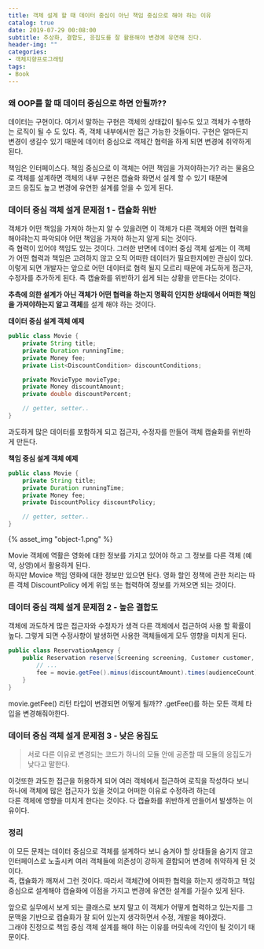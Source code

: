 ```yaml
---
title: 객체 설계 할 때 데이터 중심이 아닌 책임 중심으로 해야 하는 이유
catalog: true
date: 2019-07-29 00:08:00
subtitle: 추상화, 결합도, 응집도를 잘 활용해야 변경에 유연해 진다.
header-img: ""
categories:
- 객체지향프로그래밍
tags: 
- Book
---
```


### 왜 OOP를 할 때 데이터 중심으로 하면 안될까??

데이터는 구현이다. 여기서 말하는 구현은 객체의 상태값이 될수도 있고 객체가 수행하는 로직이 될 수 도 있다. 즉, 객체 내부에서만 접근 가능한 것들이다.
구현은 얼마든지 변경이 생길수 있기 때문에 데이터 중심으로 객체간 협력을 하게 되면 변경에 취약하게 된다.  

책임은 인터페이스다. 책임 중심으로 이 객체는 어떤 책임을 가져야하는가? 라는 물음으로 객체를 설계하면 객체의 내부 구현은 캡슐화 화면서 설계 할 수 있기 때문에  
코드 응집도 높고 변경에 유연한 설계를 얻을 수 있게 된다.  


### 데이터 중심 객체 설게 문제점 1 - 캡슐화 위반

객체가 어떤 책임을 가져야 하는지 알 수 있을려면 이 객체가 다른 객체와 어떤 협력을 해야햐는지 파악되야 어떤 책임을 가져야 하는지 알게 되는 것이다.  
즉 협력이 있어야 책임도 있는 것이다. 그러한 반면에 데이터 중심 객체 설계는 이 객체가 어떤 협력과 책임은 고려하지 않고 오직 어떠한 데이터가 필요한지에만 관심이 있다.  
이렇게 되면 개발자는 앞으로 어떤 데이터로 협력 될지 모르리 때문에 과도하게 접근자, 수정자를 추가하게 된다. 즉 캡슐화를 위반하기 쉽게 되는 상황을 만든다는 것이다.  

**추측에 의한 설계가 아닌 객체가 어떤 협력을 하는지 명확히 인지한 상태에서 어떠한 책임을 가져야하는지 알고 객체**를 설계 해야 하는 것이다.



**데이터 중심 설계 객체 예제**
~~~ java
public class Movie {
    private String title;
    private Duration runningTime;
    private Money fee;
    private List<DiscountCondition> discountConditions;

    private MovieType movieType;
    private Money discountAmount;
    private double discountPercent;

    // getter, setter..
}
~~~

과도하게 많은 데이터를 포함하게 되고 접근자, 수정자를 만들어 객체 캡슐화를 위반하게 만든다.

**책임 중심 설계 객체 예제**
~~~ java
public class Movie {
    private String title;
    private Duration runningTime;
    private Money fee;
    private DiscountPolicy discountPolicy;

    // getter, setter..
}
~~~

{% asset_img "object-1.png" %}  

Movie 객체에 역활은 영화에 대한 정보를 가지고 있어야 하고 그 정보를 다른 객체 (예약, 상영)에서 활용하게 된다.  
하지만 Movice 책임 영화에 대한 정보만 있으면 돤다. 영화 할인 정책에 관한 처리는 따른 객체 DiscountPolicy 에게 위임 또는 협력하여 정보를 가져오면 되는 것이다.  



### 데이터 중심 객체 설게 문제점 2 - 높은 결합도

객체에 과도하게 많은 접근자와 수정자가 생격 다른 객체에서 접근하여 사용 할 확률이 높다. 그렇게 되면 수정사항이 발생하면 사용한 객체들에게 모두 영향을 미치게 된다.  

~~~ java
public class ReservationAgency {
    public Reservation reserve(Screening screening, Customer customer, int audienceCount) {
        // ...
        fee = movie.getFee().minus(discountAmount).times(audienceCount);
    }
}
~~~

movie.getFee() 리턴 타입이 변경되면 어떻게 될까?? .getFee()를 하는 모든 객체 타입을 변경해줘야한다. 


### 데이터 중심 객체 설게 문제점 3 - 낮은 응집도

> 서로 다른 이유로 변경되는 코드가 하나의 모듈 안에 공존할 때 모듈의 응집도가 낮다고 말한다.   

이것또한 과도한 접근을 허용하게 되어 여러 객체에서 접근하여 로직을 작성하다 보니 하나에 객체에 많은 접근자가 있을 것이고 어떠한 이유로 수정하려 하는데  
다른 객체에 영향을 미치게 한다는 것이다. 다 캡슐화를 위반하게 만들어서 발생하는 이유이다.


### 정리
이 모든 문제는 데이터 중심으로 객체를 설계하다 보니 숨겨야 할 상태들을 숨기지 않고 인터페이스로 노출시켜 여러 객체들에 의존성이 강하게 결합되어 변경에 취약하게 된 것이다.  
즉, 캡슐화가 깨져서 그런 것이다. 따라서 객체간에 어떠한 협력을 하는지 생각하고 책임중심으로 설계해야 캡슐화에 이점을 가지고 변경에 유연한 설계를 가질수 있게 된다.   

앞으로 실무에서 보게 되는 클래스로 보지 말고 이 객체가 어떻게 협력하고 있는지를 그 문맥을 기반으로 캡슐화가 잘 되어 있는지 생각하면서 수정, 개발을 해야겠다.  
그래야 진정으로 책임 중심 객체 설계를 해야 하는 이유를 머릿속에 각인이 될 것이기 때문이다.